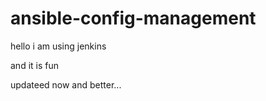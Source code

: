 # ansible-config-management

hello i am using jenkins

and it is fun

updateed now and better...



